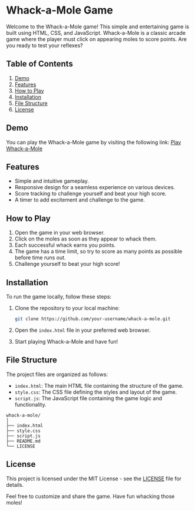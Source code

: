 # Whack-a-Mole Game

Welcome to the Whack-a-Mole game! This simple and entertaining game is built using HTML, CSS, and JavaScript. Whack-a-Mole is a classic arcade game where the player must click on appearing moles to score points. Are you ready to test your reflexes?

## Table of Contents

1. [Demo](#demo)
2. [Features](#features)
3. [How to Play](#how-to-play)
4. [Installation](#installation)
5. [File Structure](#file-structure)
6. [License](#license)

## Demo

You can play the Whack-a-Mole game by visiting the following link: [Play Whack-a-Mole](#)

## Features

- Simple and intuitive gameplay.
- Responsive design for a seamless experience on various devices.
- Score tracking to challenge yourself and beat your high score.
- A timer to add excitement and challenge to the game.

## How to Play

1. Open the game in your web browser.
2. Click on the moles as soon as they appear to whack them.
3. Each successful whack earns you points.
4. The game has a time limit, so try to score as many points as possible before time runs out.
5. Challenge yourself to beat your high score!

## Installation

To run the game locally, follow these steps:

1. Clone the repository to your local machine:

   ```bash
   git clone https://github.com/your-username/whack-a-mole.git
   ```

2. Open the `index.html` file in your preferred web browser.

3. Start playing Whack-a-Mole and have fun!

## File Structure

The project files are organized as follows:

- `index.html`: The main HTML file containing the structure of the game.
- `style.css`: The CSS file defining the styles and layout of the game.
- `script.js`: The JavaScript file containing the game logic and functionality.

```
whack-a-mole/
│
├── index.html
├── style.css
├── script.js
├── README.md
└── LICENSE
```

## License

This project is licensed under the MIT License - see the [LICENSE](LICENSE) file for details.

Feel free to customize and share the game. Have fun whacking those moles!
